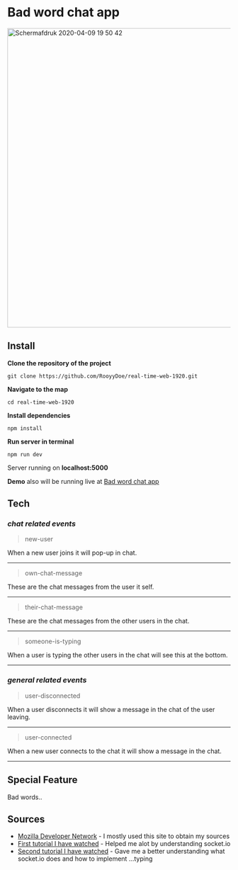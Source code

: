 #  Bad word chat app

<img width="676" alt="Schermafdruk 2020-04-09 19 50 42" src="https://user-images.githubusercontent.com/40355914/78925243-72a29a80-7a9b-11ea-960a-a4b146ba1d13.png">

## Install

**Clone the repository of the project**

```
git clone https://github.com/RooyyDoe/real-time-web-1920.git
```

**Navigate to the map**

```
cd real-time-web-1920
```

**Install dependencies**

```
npm install 
```

**Run server in terminal**

```
npm run dev
```

Server running on **localhost:5000**

**Demo** also will be running live at [Bad word chat app](https://switch-chat-app.herokuapp.com/)

## Tech 

### _chat related events_

> new-user

When a new user joins it will pop-up in chat.

___

> own-chat-message

These are the chat messages from the user it self.

___

> their-chat-message

These are the chat messages from the other users in the chat.

___

> someone-is-typing

When a user is typing the other users in the chat will see this at the bottom.

___

### _general related events_

> user-disconnected

When a user disconnects it will show a message in the chat of the user leaving.

___

> user-connected

When a new user connects to the chat it will show a message in the chat.

___

## Special Feature

Bad words..

## Sources

* [Mozilla Developer Network](https://developer.mozilla.org/en-US/) - I mostly used this site to obtain my sources
* [First tutorial I have watched](https://www.youtube.com/watch?v=rxzOqP9YwmM&t=926s) - Helped me alot by understanding socket.io
* [Second tutorial I have watched](https://www.youtube.com/watch?v=vQjiN8Qgs3c) - Gave me a better understanding what socket.io does and how to implement ...typing


